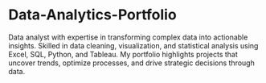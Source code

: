 # Data-Analytics-Portfolio
Data analyst with expertise in transforming complex data into actionable insights. Skilled in data cleaning, visualization, and statistical analysis using Excel, SQL, Python, and Tableau. My portfolio highlights projects that uncover trends, optimize processes, and drive strategic decisions through data.
